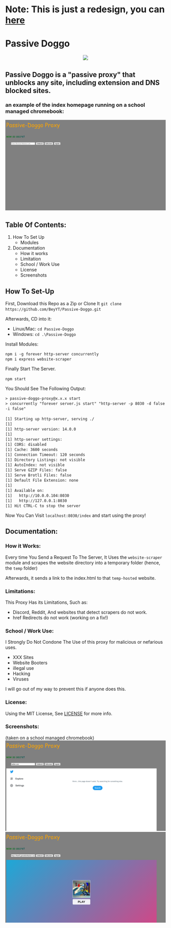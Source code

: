 # Note: This is just a redesign, you can  [here](https://github.com/BeyYT/Passive-Doggohttps://github.com/BeyYT/Passive-Doggo)

# Passive Doggo
<p align="center" width="100%">
    <img width="33%" src="https://media.discordapp.net/attachments/867098721509572648/929230695321186325/Untitled39_20220107212804.png?width=325&height=325">
</p>

## Passive Doggo is a "passive proxy" that unblocks any site, including extension and DNS blocked sites.
### an example of the index homepage running on a school managed chromebook:
![work1](demopictures/1.png)

## Table Of Contents:
1. How To Set Up 
     - Modules
2. Documentation
     - How it works
     - Limitation
     - School / Work Use
     - License
     - Screenshots

## How To Set-Up

First, Download this Repo as a Zip or Clone It `git clone https://github.com/BeyYT/Passive-Doggo.git`

Afterwards, CD into it:
- Linux/Mac: `cd Passive-Doggo`
- Windows: `cd .\Passive-Doggo`

Install Modules:
```
npm i -g forever http-server concurrently
npm i express website-scraper
```

Finally Start The Server.

`npm start`

You Should See The Following Output:

```
> passive-doggo-proxy@x.x.x start
> concurrently "forever server.js start" "http-server -p 8030 -d false -i false"

[1] Starting up http-server, serving ./
[1]
[1] http-server version: 14.0.0
[1]
[1] http-server settings:
[1] CORS: disabled
[1] Cache: 3600 seconds
[1] Connection Timeout: 120 seconds
[1] Directory Listings: not visible
[1] AutoIndex: not visible
[1] Serve GZIP Files: false
[1] Serve Brotli Files: false
[1] Default File Extension: none
[1]
[1] Available on:
[1]   http://10.0.0.104:8030
[1]   http://127.0.0.1:8030
[1] Hit CTRL-C to stop the server
```

Now You Can Visit `localhost:8030/index` and start using the proxy!

## Documentation:

### How it Works:

Every time You Send a Request To The Server, It Uses the `website-scraper` module and scrapes the website directory into a temporary folder (hence, the `temp` folder)

Afterwards, it sends a link to the index.html to that `temp-hosted` website.

### Limitations:

This Proxy Has its Limitations, Such as:
- Discord, Reddit, And websites that detect scrapers do not work.
- href Redirects do not work (working on a fix!)

### School / Work Use:
I Strongly Do Not Condone The Use of this proxy for malicious or nefarious uses.
- XXX Sites
- Website Booters
- illegal use
- Hacking
- Viruses

I will go out of my way to prevent this if anyone does this.

### License:
Using the MIT License, See [LICENSE](https://github.com/BeyYT/Passive-Doggo/blob/main/LICENSE) for more info.

### Screenshots:
(taken on a school managed chromebook)
![work2](demopictures/2.png)
![work3](demopictures/3.png)
